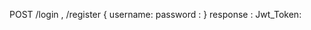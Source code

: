POST /login , /register
{
    username: <String>
    password : <String>
}
response :
  Jwt_Token: <String>